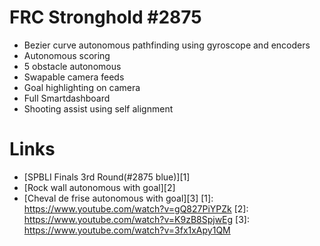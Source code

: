# FRC Stronghold #2875

+ Bezier curve autonomous pathfinding using gyroscope and encoders
+ Autonomous scoring
+ 5 obstacle autonomous
+ Swapable camera feeds
+ Goal highlighting on camera
+ Full Smartdashboard
+ Shooting assist using self alignment
# Links
+ [SPBLI Finals 3rd Round(#2875 blue)][1]
+ [Rock wall autonomous with goal][2]
+ [Cheval de frise autonomous with goal][3]
[1]: https://www.youtube.com/watch?v=gQ827PiYPZk
[2]: https://www.youtube.com/watch?v=K9zB8SpjwEg
[3]: https://www.youtube.com/watch?v=3fx1xApy1QM
